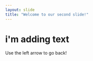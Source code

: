 ```yaml
---
layout: slide
title: "Welcome to our second slide!"
---
```

# i'm adding text
Use the left arrow to go back!
